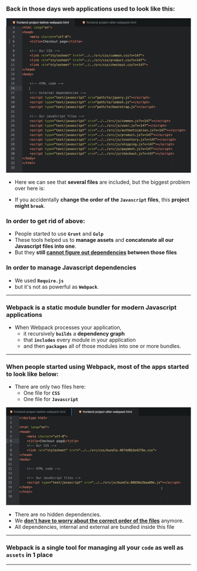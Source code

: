 ### Back in those days web applications used to look like this:

<img src='./imagesUsed/before_webpack.JPG'>

- Here we can see that **several files** are included, but the biggest problem over here is:

- If you accidentally **change the order of the `Javascript` files**, this **project might `break`**.


### In order to get rid of above:

- People started to use **`Grunt`** and **`Gulp`**
- These tools helped us to **manage assets** and **concatenate all our Javascript files into one**.
- But they **still <ins>cannot figure out dependencies</ins> between those files**


### In order to manage Javascript dependencies
- We used **`Require.js`**
- but it's not as powerful as **`Webpack`**.

-----

### Webpack is a static module bundler for modern Javascript applications

- When Webpack processes your application, 
  - it recursively **`builds`** a **dependency graph** 
  - that **`includes`** every module in your application 
  - and then **`packages`** all of those modules into one or more bundles.

-----

### When people started using Webpack, most of the apps started to look like below:

- There are only two files here:
  - One file for **`CSS`**
  - One file for **`Javascript`**
<img src='./imagesUsed/during_webpack.JPG'>

- There are no hidden dependencies.
- We <ins>**don't have to worry about the correct order of the files</ins>** anymore.
- All dependencies, internal and external are bundled inside this file


-----

### Webpack is a single tool for managing all your `code` as well as `assets` in 1 place

-----